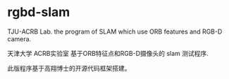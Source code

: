 # rgbd-slam
TJU-ACRB Lab. the program of SLAM which use ORB features and RGB-D camera.

天津大学 ACRB实验室 基于ORB特征点和RGB-D摄像头的 slam 测试程序.

此版程序基于高翔博士的开源代码框架搭建。


